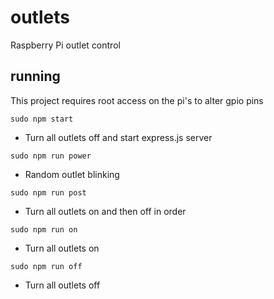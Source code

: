 # outlets
Raspberry Pi outlet control

## running
This project requires root access on the pi's to alter gpio pins

`sudo npm start`
- Turn all outlets off and start express.js server

`sudo npm run power`
- Random outlet blinking

`sudo npm run post`
- Turn all outlets on and then off in order

`sudo npm run on`
- Turn all outlets on

`sudo npm run off`
- Turn all outlets off